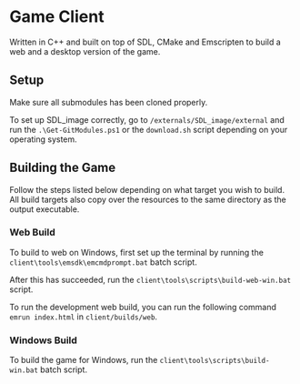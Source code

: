 # Game Client

Written in C++ and built on top of SDL, CMake and Emscripten to build a web and a desktop version of the game.

## Setup

Make sure all submodules has been cloned properly.

To set up SDL_image correctly, go to `/externals/SDL_image/external` and run the `.\Get-GitModules.ps1` or the `download.sh` script depending on your operating system.

## Building the Game

Follow the steps listed below depending on what target you wish to build. All build targets also copy over the resources to the same directory as the output executable.

### Web Build

To build to web on Windows, first set up the terminal by running the `client\tools\emsdk\emcmdprompt.bat` batch script.

After this has succeeded, run the `client\tools\scripts\build-web-win.bat` script.

To run the development web build, you can run the following command `emrun index.html` in `client/builds/web`.

### Windows Build

To build the game for Windows, run the `client\tools\scripts\build-win.bat` batch script.
